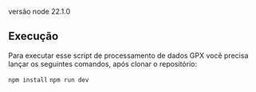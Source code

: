 versão node 22.1.0

## Execução
Para executar esse script de processamento de dados GPX você precisa lançar os seguintes comandos, após clonar o repositório:

`npm install`
`npm run dev`

